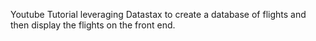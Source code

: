 Youtube Tutorial leveraging Datastax to create a database of flights and then display the flights on the front end. 
